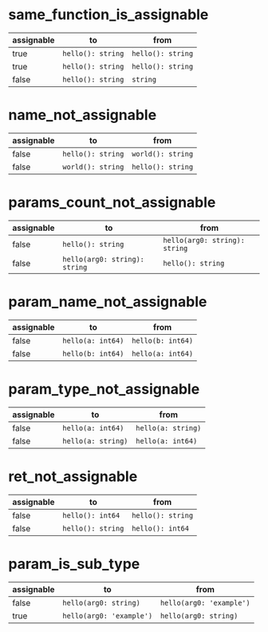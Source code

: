 # same_function_is_assignable


| assignable | to                | from              |
| ---------- | ----------------- | ----------------- |
| true       | `hello(): string` | `hello(): string` |
| true       | `hello(): string` | `hello(): string` |
| false      | `hello(): string` | `string`          |

# name_not_assignable


| assignable | to                | from              |
| ---------- | ----------------- | ----------------- |
| false      | `hello(): string` | `world(): string` |
| false      | `world(): string` | `hello(): string` |

# params_count_not_assignable

| assignable | to                            | from                          |
| ---------- | ----------------------------- | ----------------------------- |
| false      | `hello(): string`             | `hello(arg0: string): string` |
| false      | `hello(arg0: string): string` | `hello(): string`             |

# param_name_not_assignable


| assignable | to                | from              |
| ---------- | ----------------- | ----------------- |
| false      | `hello(a: int64)` | `hello(b: int64)` |
| false      | `hello(b: int64)` | `hello(a: int64)` |

# param_type_not_assignable

| assignable | to                | from              |
| ---------- | ----------------- | ----------------- |
| false      | `hello(a: int64)` | `hello(a: string)` |
| false      | `hello(a: string)` | `hello(a: int64)` |

# ret_not_assignable

| assignable | to                | from              |
| ---------- | ----------------- | ----------------- |
| false      | `hello(): int64` | `hello(): string` |
| false      | `hello(): string` | `hello(): int64` |

# param_is_sub_type


| assignable | to                       | from                     |
| ---------- | ------------------------ | ------------------------ |
| false      | `hello(arg0: string)`    | `hello(arg0: 'example')` |
| true       | `hello(arg0: 'example')` | `hello(arg0: string)`    |

